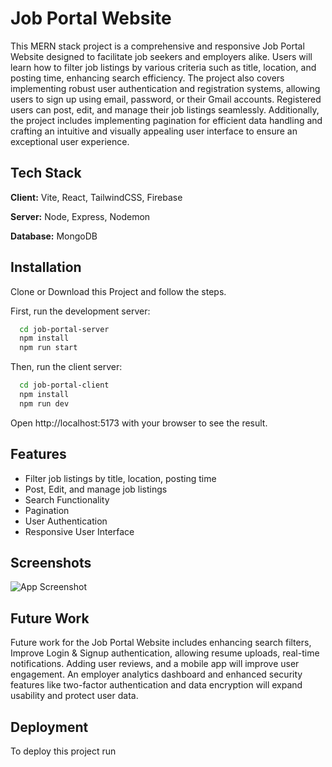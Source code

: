 
# Job Portal Website

This MERN stack project is a comprehensive and responsive Job Portal Website designed to facilitate job seekers and employers alike. Users will learn how to filter job listings by various criteria such as title, location, and posting time, enhancing search efficiency. The project also covers implementing robust user authentication and registration systems, allowing users to sign up using email, password, or their Gmail accounts. Registered users can post, edit, and manage their job listings seamlessly. Additionally, the project includes implementing pagination for efficient data handling and crafting an intuitive and visually appealing user interface to ensure an exceptional user experience.


## Tech Stack

**Client:** Vite, React, TailwindCSS, Firebase

**Server:** Node, Express, Nodemon

**Database:** MongoDB

## Installation

Clone or Download this Project and follow the steps.

First, run the development server:
```bash
  cd job-portal-server
  npm install
  npm run start
```

Then, run the client server:
```bash
  cd job-portal-client
  npm install
  npm run dev
```
Open http://localhost:5173 with your browser to see the result.
## Features

- Filter job listings by title, location, posting time
- Post, Edit, and manage job listings
- Search Functionality
- Pagination
- User Authentication
- Responsive User Interface



## Screenshots

![App Screenshot](https://via.placeholder.com/468x300?text=App+Screenshot+Here)


## Future Work

Future work for the Job Portal Website includes enhancing search filters, Improve Login & Signup authentication, allowing resume uploads, real-time notifications. Adding user reviews, and a mobile app will improve user engagement. 
An employer analytics dashboard and enhanced security features like two-factor authentication and data encryption will expand usability and protect user data.
## Deployment

To deploy this project run

```bash
 
```

